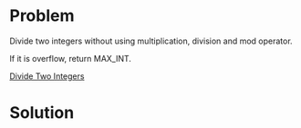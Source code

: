 
# Problem

Divide two integers without using multiplication, division and mod operator.

If it is overflow, return MAX_INT.



[Divide Two Integers](https://leetcode.com/problems/divide-two-integers)

# Solution



